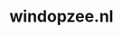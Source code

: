 ---
layout: post
title:  "windopzee.nl"
internal_url:  "/dutchgov/windopzee.nl.html"
subdomains_count: 2
all_subdomains_count: 3
urls_count: 2
ssl_rank: 0
http_rank: 85
url_link: /data/windopzee.nl/urls.txt
all_subdomains_link: /data/windopzee.nl/all_subdomains.txt
subdomains_link: /data/windopzee.nl/subdomains.txt
categories: dutchgov
---